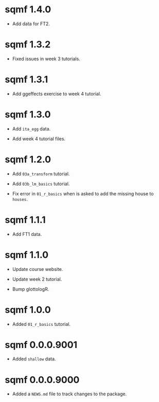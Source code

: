 # sqmf 1.4.0

* Add data for FT2.



# sqmf 1.3.2

* Fixed issues in week 3 tutorials.





# sqmf 1.3.1

* Add ggeffects exercise to week 4 tutorial.




# sqmf 1.3.0

* Add `ita_egg` data.

* Add week 4 tutorial files.




# sqmf 1.2.0

* Add `03a_transform` tutorial.

* Add `03b_lm_basics` tutorial.

* Fix error in `01_r_basics` when is asked to add the missing house to `houses`.




# sqmf 1.1.1

* Add FT1 data.



# sqmf 1.1.0

* Update course website.

* Update week 2 tutorial.

* Bump glottologR.



# sqmf 1.0.0

* Added `01_r_basics` tutorial.




# sqmf 0.0.0.9001

* Added `shallow` data.

# sqmf 0.0.0.9000

* Added a `NEWS.md` file to track changes to the package.
